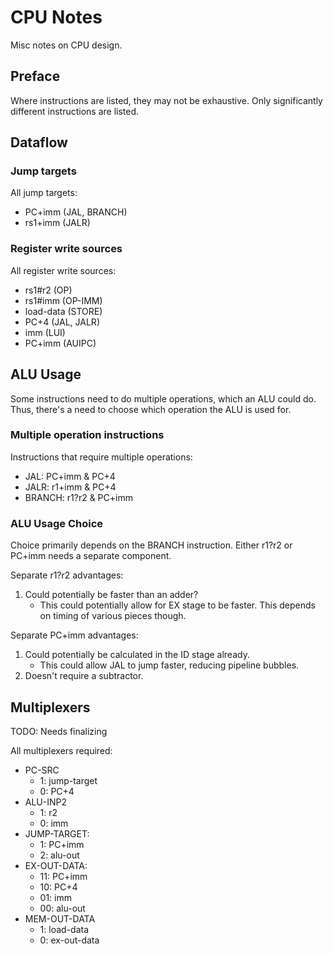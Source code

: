 # CPU Notes

Misc notes on CPU design.

## Preface

Where instructions are listed, they may not be exhaustive.
Only significantly different instructions are listed.

## Dataflow

### Jump targets

All jump targets:
* PC+imm (JAL, BRANCH)
* rs1+imm (JALR)

### Register write sources

All register write sources:
* rs1#r2 (OP)
* rs1#imm (OP-IMM)
* load-data (STORE)
* PC+4 (JAL, JALR)
* imm (LUI)
* PC+imm (AUIPC)

## ALU Usage

Some instructions need to do multiple operations, which an ALU could do.
Thus, there's a need to choose which operation the ALU is used for.

### Multiple operation instructions

Instructions that require multiple operations:
* JAL: PC+imm & PC+4
* JALR: r1+imm & PC+4
* BRANCH: r1?r2 & PC+imm

### ALU Usage Choice

Choice primarily depends on the BRANCH instruction.
Either r1?r2 or PC+imm needs a separate component.

Separate r1?r2 advantages:
1. Could potentially be faster than an adder?
   * This could potentially allow for EX stage to be faster.
     This depends on timing of various pieces though.

Separate PC+imm advantages:
1. Could potentially be calculated in the ID stage already.
   * This could allow JAL to jump faster, reducing pipeline bubbles.
2. Doesn't require a subtractor.

## Multiplexers

TODO: Needs finalizing

All multiplexers required:
* PC-SRC
  * 1: jump-target
  * 0: PC+4
* ALU-INP2
  * 1: r2
  * 0: imm
* JUMP-TARGET:
  * 1: PC+imm
  * 2: alu-out
* EX-OUT-DATA:
  * 11: PC+imm
  * 10: PC+4
  * 01: imm
  * 00: alu-out
* MEM-OUT-DATA
  * 1: load-data
  * 0: ex-out-data
